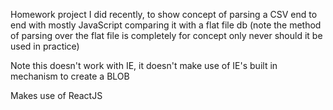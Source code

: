 Homework project I did recently, to show concept of parsing a CSV end to end with mostly JavaScript comparing it with a flat file db (note the method of parsing over the flat file is completely for concept only never should it be used in practice)


Note this doesn't work with IE, it doesn't make use of IE's built in mechanism to create a BLOB

Makes use of ReactJS
